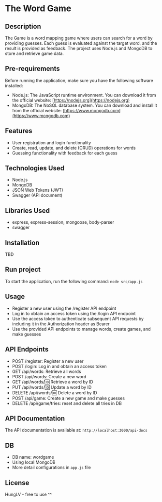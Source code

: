 # The Word Game


## Description
The Game is a word mapping game where users can search for a word by providing guesses. Each guess is evaluated against the target word, and the result is provided as feedback. The project uses Node.js and MongoDB to store and retrieve game data.

## Pre-requirements
Before running the application, make sure you have the following software installed:
- Node.js: The JavaScript runtime environment. You can download it from the official website: [https://nodejs.org](https://nodejs.org)
- MongoDB: The NoSQL database system. You can download and install it from the official website: [https://www.mongodb.com](https://www.mongodb.com)

## Features
- User registration and login functionality
- Create, read, update, and delete (CRUD) operations for words
- Guessing functionality with feedback for each guess

## Technologies Used
- Node.js
- MongoDB
- JSON Web Tokens (JWT)
- Swagger (API document)

## Libraries Used
- express, express-session, mongoose, body-parser
- swagger

## Installation
TBD

## Run project
To start the application, run the following command: `node src/app.js`

## Usage
- Register a new user using the /register API endpoint
- Log in to obtain an access token using the /login API endpoint
- Use the access token to authenticate subsequent API requests by including it in the Authorization header as Bearer <access-token>
- Use the provided API endpoints to manage words, create games, and make guesses

## API Endpoints
- POST /register: Register a new user
- POST /login: Log in and obtain an access token
- GET /api/words: Retrieve all words
- POST /api/words: Create a new word
- GET /api/words/:id: Retrieve a word by ID
- PUT /api/words/:id: Update a word by ID
- DELETE /api/words/:id: Delete a word by ID
- POST /api/game: Create a new game and make guesses
- DELETE /api/game/tries: reset and delete all tries in DB

## API Documentation
The API documentation is available at: `http://localhost:3000/api-docs`

## DB
- DB name: wordgame
- Using local MongoDB
- More detail configurations in `app.js` file

## License
HungLV - free to use ^^

